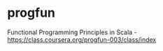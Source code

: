 progfun
=======

Functional Programming Principles in Scala - https://class.coursera.org/progfun-003/class/index

